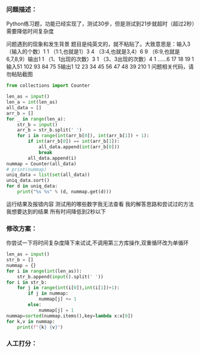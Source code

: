 ### 问题描述：
<p>Python练习题，功能已经实现了，测试30步，但是测试到21步就超时（超过2秒）需要降低时间复杂度</p>
问题遇到的现象和发生背景
题目是纯英文的，就不粘贴了。大致意思是：输入3     （输入的个数）1 1      （1:1,也就是1）3 4      （3:4,也就是3,4）6 9        （6:9,也就是6,7,8,9）输出1 1       （1、1出现的次数）3 1     （3、3出现的次数）4 1       ……6 17 18 19 1输入51 102 93 84 75 5输出1 12 23 34 45 56 47 48 39 210 1
问题相关代码，请勿粘贴截图

```python
from collections import Counter

len_as = input()
len_a = int(len_as)
all_data = []
arr_b = []
for _ in range(len_a):
    str_b = input()
    arr_b = str_b.split(' ')
    for i in range(int(arr_b[0]), int(arr_b[1]) + 1):
        if int(arr_b[0]) == int(arr_b[1]):
            all_data.append(int(arr_b[0]))
            break
        all_data.append(i)
nummap = Counter(all_data)
# print(nummap)
uniq_data = list(set(all_data))
uniq_data.sort()
for d in uniq_data:
    print("%s %s" % (d, nummap.get(d)))

```
运行结果及报错内容
测试用的哪些数字我无法查看
我的解答思路和尝试过的方法
我想要达到的结果
所有时间降低到2秒以下 
### 修改方案：
你尝试一下将时间复杂度降下来试试,不调用第三方库操作,双重循环改为单循环

```python
len_as = input()
str_b = []
nummap = {}
for i in range(int(len_as)):
    str_b.append(input().split(' '))
for i in str_b:
    for j in range(int(i[0]),int(i[1])+1):
        if j in nummap:
            nummap[j] += 1
        else:
            nummap[j] = 1
nummap=sorted(nummap.items(),key=lambda x:x[0])
for k,v in nummap:
    print(f"{k} {v}")


```

### 人工打分：
